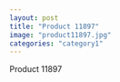 ```yaml
---
layout: post
title: "Product 11897"
image: "product11897.jpg"
categories: "category1"
---
```

Product 11897
